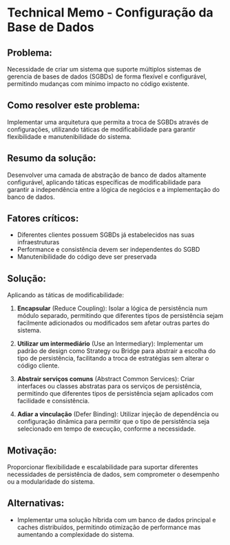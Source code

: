 # Technical Memo - Configuração da Base de Dados

## Problema:
Necessidade de criar um sistema que suporte múltiplos sistemas de gerencia de bases de dados (SGBDs) de forma flexível e configurável, permitindo mudanças com mínimo impacto no código existente.

## Como resolver este problema:
Implementar uma arquitetura que permita a troca de SGBDs através de configurações, utilizando táticas de modificabilidade para garantir flexibilidade e manutenibilidade do sistema.

## Resumo da solução:
Desenvolver uma camada de abstração de banco de dados altamente configurável, aplicando táticas específicas de modificabilidade para garantir a independência entre a lógica de negócios e a implementação do banco de dados.

## Fatores críticos:
- Diferentes clientes possuem SGBDs já estabelecidos nas suas infraestruturas
- Performance e consistência devem ser independentes do SGBD
- Manutenibilidade do código deve ser preservada

## Solução:
Aplicando as táticas de modificabilidade:

1. **Encapsular** (Reduce Coupling): Isolar a lógica de persistência num módulo separado, permitindo que diferentes tipos de persistência sejam facilmente adicionados ou modificados sem afetar outras partes do sistema.

2. **Utilizar um intermediário** (Use an Intermediary): Implementar um padrão de design como Strategy ou Bridge para abstrair a escolha do tipo de persistência, facilitando a troca de estratégias sem alterar o código cliente.

3. **Abstrair serviços comuns** (Abstract Common Services): Criar interfaces ou classes abstratas para os serviços de persistência, permitindo que diferentes tipos de persistência sejam aplicados com facilidade e consistência.

4. **Adiar a vinculação** (Defer Binding): Utilizar injeção de dependência ou configuração dinâmica para permitir que o tipo de persistência seja selecionado em tempo de execução, conforme a necessidade.

## Motivação:
Proporcionar flexibilidade e escalabilidade para suportar diferentes necessidades de persistência de dados, sem comprometer o desempenho ou a modularidade do sistema.

## Alternativas:
- Implementar uma solução híbrida com um banco de dados principal e caches distribuídos, permitindo otimização de performance mas aumentando a complexidade do sistema.
